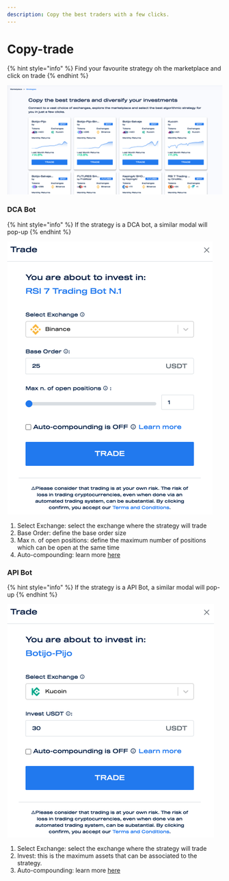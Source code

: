 ```yaml
---
description: Copy the best traders with a few clicks.
---
```


# Copy-trade

{% hint style="info" %}
Find your favourite strategy oh the marketplace and click on trade
{% endhint %}

![](<../../.gitbook/assets/Screenshot 2021-12-07 at 12.31.27.png>)

### DCA Bot

{% hint style="info" %}
If the strategy is a DCA bot, a similar modal will pop-up
{% endhint %}

![](<../../.gitbook/assets/Screenshot 2021-12-07 at 12.36.55.png>)

1. Select Exchange: select the exchange where the strategy will trade
2. Base Order: define the base order size&#x20;
3. Max n. of open positions: define the maximum number of positions which can be open at the same time
4. Auto-compounding: learn more [here](auto-compounding.md)

### API Bot

{% hint style="info" %}
If the strategy is a API Bot, a similar modal will pop-up
{% endhint %}

![](<../../.gitbook/assets/Screenshot 2021-12-07 at 14.05.35 (1).png>)

1. Select Exchange: select the exchange where the strategy will trade
2. Invest: this is the maximum assets that can be associated to the strategy.
3. Auto-compounding:  learn more [here](auto-compounding.md)
